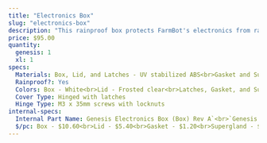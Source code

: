```yaml
---
title: "Electronics Box"
slug: "electronics-box"
description: "This rainproof box protects FarmBot's electronics from rain and debris. It features an easy-to-use tool-less double latch design for quickly opening and closing the box, a rubber gasket to keep moisture out, and a custom gland for all of FarmBot's cables to be passed through. The lid, latches, and box are made of UV stabilized materials."
price: $95.00
quantity:
  genesis: 1
  xl: 1
specs:
  Materials: Box, Lid, and Latches - UV stabilized ABS<br>Gasket and Supergland - Rubber<br>Screws and Nuts - Stainless steel
  Rainproof?: Yes
  Colors: Box - White<br>Lid - Frosted clear<br>Latches, Gasket, and Supergland - Black
  Cover Type: Hinged with latches
  Hinge Type: M3 x 35mm screws with locknuts
internal-specs:
  Internal Part Name: Genesis Electronics Box (Box) Rev A`<br>`Genesis Electronics Box (Lid) Rev A`<br>`Genesis Electronics Box (Gasket) Rev A`<br>`Genesis Electronics Box (Supergland) Rev A`<br>`Electronics Box (Latches) Rev A
  $/pc: Box - $10.60<br>Lid - $5.40<br>Gasket - $1.20<br>Supergland - $0.70<br>Latches - $0.80
---
```

